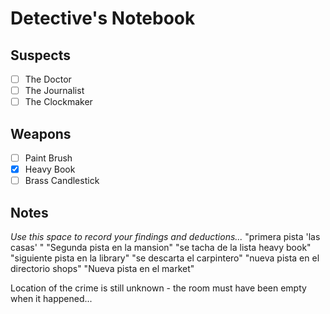 # Detective's Notebook

## Suspects
- [ ] The Doctor
- [ ] The Journalist
- [ ] The Clockmaker

## Weapons
- [ ] Paint Brush
- [X] Heavy Book
- [ ] Brass Candlestick

## Notes
*Use this space to record your findings and deductions...*
"primera pista 'las casas' "
"Segunda pista en la mansion"
"se tacha de la lista heavy book"
"siguiente pista en la library"
"se descarta el carpintero"
"nueva pista en el directorio shops"
"Nueva pista en el market"

Location of the crime is still unknown - the room must have been empty when it happened...
